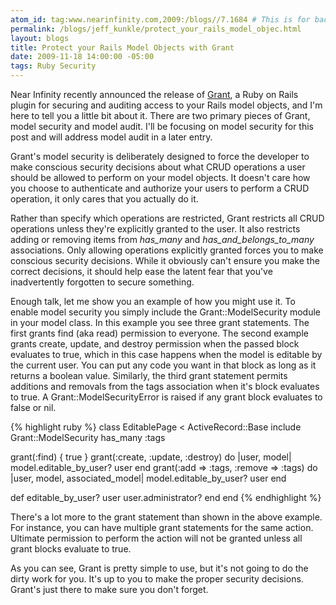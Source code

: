 ```yaml
---
atom_id: tag:www.nearinfinity.com,2009:/blogs//7.1684 # This is for backwards compatibility do not change!
permalink: /blogs/jeff_kunkle/protect_your_rails_model_objec.html
layout: blogs
title: Protect your Rails Model Objects with Grant
date: 2009-11-18 14:00:00 -05:00
tags: Ruby Security
---
```

Near Infinity recently announced the release of [Grant](http://github.com/nearinfinity/grant), a Ruby on Rails plugin for securing and auditing access to your Rails model objects, and I'm here to tell you a little bit about it. There are two primary pieces of Grant, model security and model audit. I'll be focusing on model security for this post and will address model audit in a later entry.

Grant's model security is deliberately designed to force the developer to make conscious security decisions about what CRUD operations a user should be allowed to perform on your model objects. It doesn't care how you choose to authenticate and authorize your users to perform a CRUD operation, it only cares that you actually do it.

Rather than specify which operations are restricted, Grant restricts all CRUD operations unless they're explicitly granted to the user. It also restricts adding or removing items from *has_many* and *has_and_belongs_to_many* associations. Only allowing operations explicitly granted forces you to make conscious security decisions. While it obviously can't ensure you make the correct decisions, it should help ease the latent fear that you've inadvertently forgotten to secure something.

Enough talk, let me show you an example of how you might use it. To enable model security you simply include the Grant::ModelSecurity module in your model class. In this example you see three grant statements. The first grants find (aka read) permission to everyone. The second example grants create, update, and destroy permission when the passed block evaluates to true, which in this case happens when the model is editable by the current user. You can put any code you want in that block as long as it returns a boolean value. Similarly, the third grant statement permits additions and removals from the tags association when it's block evaluates to true. A Grant::ModelSecurityError is raised if any grant block evaluates to false or nil.

{% highlight ruby %}
class EditablePage < ActiveRecord::Base
  include Grant::ModelSecurity
  has_many :tags

  grant(:find) { true }
  grant(:create, :update, :destroy) do |user, model| 
    model.editable_by_user? user 
  end
  grant(:add => :tags, :remove => :tags) do |user, model, associated_model| 
    model.editable_by_user? user 
  end

  def editable_by_user? user
    user.administrator?
  end
end
{% endhighlight %}

There's a lot more to the grant statement than shown in the above example. For instance, you can have multiple grant statements for the same action. Ultimate permission to perform the action will not be granted unless all grant blocks evaluate to true.

As you can see, Grant is pretty simple to use, but it's not going to do the dirty work for you. It's up to you to make the proper security decisions. Grant's just there to make sure you don't forget.  
